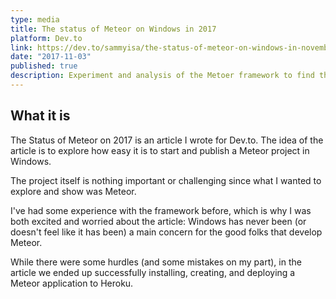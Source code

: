 ```yaml
---
type: media
title: The status of Meteor on Windows in 2017
platform: Dev.to
link: https://dev.to/sammyisa/the-status-of-meteor-on-windows-in-november-2017-79j
date: "2017-11-03"
published: true
description: Experiment and analysis of the Metoer framework to find the hurdles Windows users have to overcome today to develop using Meteor. From staring a project, to deploying.
---
```


## What it is

The Status of Meteor on 2017 is an article I wrote for Dev.to. The idea of the article is to explore how easy it is to start and publish a Meteor project in Windows. 

The project itself is nothing important or challenging since what I wanted to explore and show was Meteor.

I've had some experience with the framework before, which is why I was both excited and worried about the article: Windows has never been (or doesn't feel like it has been) a main concern for the good folks that develop Meteor. 

While there were some hurdles (and some mistakes on my part), in the article we ended up successfully installing, creating, and deploying a Meteor application to Heroku. 